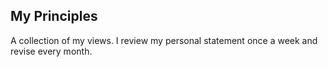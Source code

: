 ## My Principles

A collection of my views. I review my personal statement once a week and revise every month.
